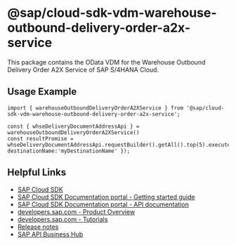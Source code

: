 # @sap/cloud-sdk-vdm-warehouse-outbound-delivery-order-a2x-service

This package contains the OData VDM for the Warehouse Outbound Delivery Order A2X Service of SAP S/4HANA Cloud.

## Usage Example
```
import { warehouseOutboundDeliveryOrderA2XService } from '@sap/cloud-sdk-vdm-warehouse-outbound-delivery-order-a2x-service';

const { whseDeliveryDocumentAddressApi } = warehouseOutboundDeliveryOrderA2XService()
const resultPromise = whseDeliveryDocumentAddressApi.requestBuilder().getAll().top(5).execute({ destinationName:'myDestinationName' });

```

## Helpful Links

- [SAP Cloud SDK](https://github.com/SAP/cloud-sdk-js)
- [SAP Cloud SDK Documentation portal - Getting started guide](https://sap.github.io/cloud-sdk/docs/js/getting-started)
- [SAP Cloud SDK Documentation portal - API documentation](https://sap.github.io/cloud-sdk/docs/js/api)
- [developers.sap.com - Product Overview](https://developers.sap.com/topics/cloud-sdk.html)
- [developers.sap.com - Tutorials](https://developers.sap.com/tutorial-navigator.html?tag=software-product:technology-platform/sap-cloud-sdk&tag=tutorial:type/tutorial&tag=programming-tool:javascript)
- [Release notes](https://help.sap.com/doc/2324e9c3b28748a4ae2ad08166d77675/1.0/en-US/js-index.html)
- [SAP API Business Hub](https://api.sap.com/)
